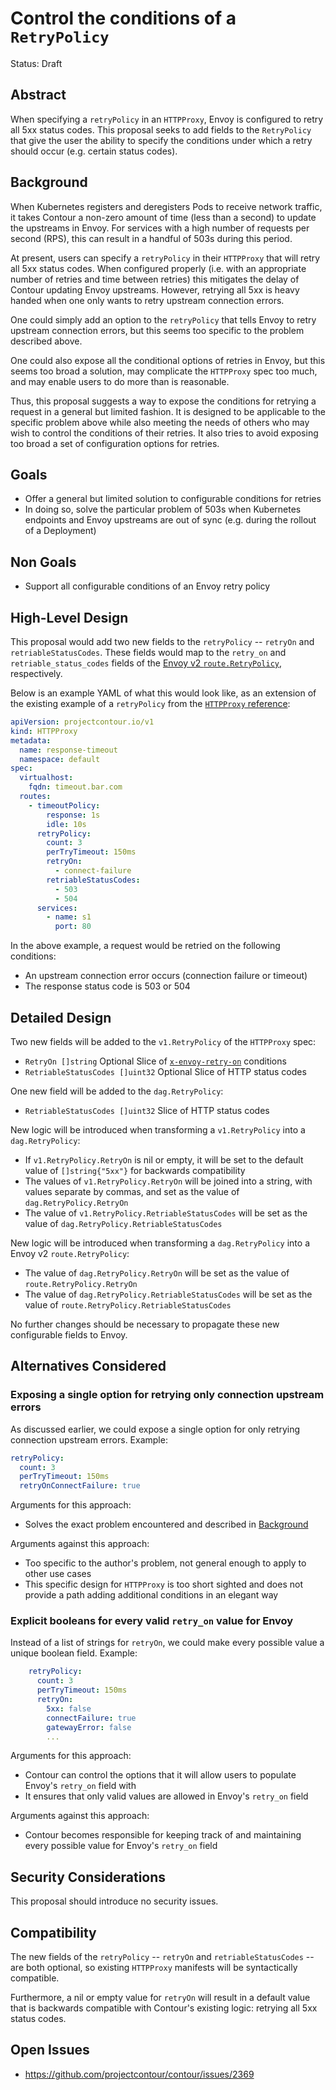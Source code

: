 # Control the conditions of a `RetryPolicy`

Status: Draft

## Abstract

When specifying a `retryPolicy` in an `HTTPProxy`, Envoy is configured to retry all 5xx status codes.
This proposal seeks to add fields to the `RetryPolicy` that give the user the ability to specify the conditions under which a retry should occur (e.g. certain status codes).

## Background

When Kubernetes registers and deregisters Pods to receive network traffic, it takes Contour a non-zero amount of time (less than a second) to update the upstreams in Envoy.
For services with a high number of requests per second (RPS), this can result in a handful of 503s during this period.

At present, users can specify a `retryPolicy` in their `HTTPProxy` that will retry all 5xx status codes.
When configured properly (i.e. with an appropriate number of retries and time between retries) this mitigates the delay of Contour updating Envoy upstreams.
However, retrying all 5xx is heavy handed when one only wants to retry upstream connection errors.

One could simply add an option to the `retryPolicy` that tells Envoy to retry upstream connection errors, but this seems too specific to the problem described above.

One could also expose all the conditional options of retries in Envoy, but this seems too broad a solution, may complicate the `HTTPProxy` spec too much, and may enable users to do more than is reasonable.

Thus, this proposal suggests a way to expose the conditions for retrying a request in a general but limited fashion.
It is designed to be applicable to the specific problem above while also meeting the needs of others who may wish to control the conditions of their retries.
It also tries to avoid exposing too broad a set of configuration options for retries.

## Goals

- Offer a general but limited solution to configurable conditions for retries
- In doing so, solve the particular problem of 503s when Kubernetes endpoints and Envoy upstreams are out of sync (e.g. during the rollout of a Deployment)

## Non Goals

- Support all configurable conditions of an Envoy retry policy

## High-Level Design

This proposal would add two new fields to the `retryPolicy` -- `retryOn` and `retriableStatusCodes`.
These fields would map to the `retry_on` and `retriable_status_codes` fields of the [Envoy v2 `route.RetryPolicy`](https://www.envoyproxy.io/docs/envoy/latest/api-v2/api/v2/route/route_components.proto#route-retrypolicy), respectively.

Below is an example YAML of what this would look like, as an extension of the existing example of a `retryPolicy` from the [`HTTPProxy` reference](https://projectcontour.io/docs/master/httpproxy/#response-timeout):

```yaml
apiVersion: projectcontour.io/v1
kind: HTTPProxy
metadata:
  name: response-timeout
  namespace: default
spec:
  virtualhost:
    fqdn: timeout.bar.com
  routes:
    - timeoutPolicy:
        response: 1s
        idle: 10s
      retryPolicy:
        count: 3
        perTryTimeout: 150ms
        retryOn:
          - connect-failure
        retriableStatusCodes:
          - 503
          - 504
      services:
        - name: s1
          port: 80
```

In the above example, a request would be retried on the following conditions:

- An upstream connection error occurs (connection failure or timeout)
- The response status code is 503 or 504

## Detailed Design

Two new fields will be added to the `v1.RetryPolicy` of the `HTTPProxy` spec:

- `RetryOn []string`
  Optional
  Slice of [`x-envoy-retry-on`](https://www.envoyproxy.io/docs/envoy/latest/configuration/http/http_filters/router_filter#x-envoy-retry-on) conditions
- `RetriableStatusCodes []uint32`
  Optional
  Slice of HTTP status codes

One new field will be added to the `dag.RetryPolicy`:

- `RetriableStatusCodes []uint32`
  Slice of HTTP status codes

New logic will be introduced when transforming a `v1.RetryPolicy` into a `dag.RetryPolicy`:

- If `v1.RetryPolicy.RetryOn` is nil or empty, it will be set to the default value of `[]string{"5xx"}` for backwards compatibility
- The values of `v1.RetryPolicy.RetryOn` will be joined into a string, with values separate by commas, and set as the value of `dag.RetryPolicy.RetryOn`
- The value of `v1.RetryPolicy.RetriableStatusCodes` will be set as the value of `dag.RetryPolicy.RetriableStatusCodes`

New logic will be introduced when transforming a `dag.RetryPolicy` into a Envoy v2 `route.RetryPolicy`:

- The value of `dag.RetryPolicy.RetryOn` will be set as the value of `route.RetryPolicy.RetryOn`
- The value of `dag.RetryPolicy.RetriableStatusCodes` will be set as the value of `route.RetryPolicy.RetriableStatusCodes`

No further changes should be necessary to propagate these new configurable fields to Envoy.

## Alternatives Considered

### Exposing a single option for retrying only connection upstream errors

As discussed earlier, we could expose a single option for only retrying connection upstream errors.
Example:

```yaml
retryPolicy:
  count: 3
  perTryTimeout: 150ms
  retryOnConnectFailure: true
```

Arguments for this approach:

- Solves the exact problem encountered and described in [Background](#background)

Arguments against this approach:

- Too specific to the author's problem, not general enough to apply to other use cases
- This specific design for `HTTPProxy` is too short sighted and does not provide a path adding additional conditions in an elegant way

### Explicit booleans for every valid `retry_on` value for Envoy

Instead of a list of strings for `retryOn`, we could make every possible value a unique boolean field.
Example:

```yaml
    retryPolicy:
      count: 3
      perTryTimeout: 150ms
      retryOn:
        5xx: false
      	connectFailure: true
      	gatewayError: false
      	...
```

Arguments for this approach:

- Contour can control the options that it will allow users to populate Envoy's `retry_on` field with
- It ensures that only valid values are allowed in Envoy's `retry_on` field

Arguments against this approach:

- Contour becomes responsible for keeping track of and maintaining every possible value for Envoy's `retry_on` field

## Security Considerations

This proposal should introduce no security issues.

## Compatibility

The new fields of the `retryPolicy` -- `retryOn` and `retriableStatusCodes` -- are both optional, so existing `HTTPProxy` manifests will be syntactically compatible.

Furthermore, a nil or empty value for `retryOn` will result in a default value that is backwards compatible with Contour's existing logic: retrying all 5xx status codes.

## Open Issues

- https://github.com/projectcontour/contour/issues/2369
